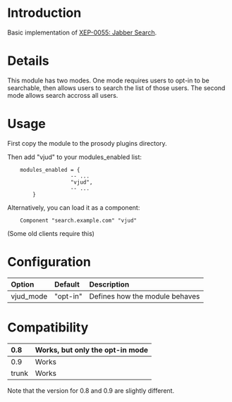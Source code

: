 # Introduction #

Basic implementation of [XEP-0055: Jabber Search](http://xmpp.org/extensions/xep-0055.html).

# Details #

This module has two modes.  One mode requires users to opt-in to be
searchable, then allows users to search the list of those users.  The
second mode allows search accross all users.

# Usage #

First copy the module to the prosody plugins directory.

Then add "vjud" to your modules\_enabled list:
```
    modules_enabled = {
                    -- ...
                    "vjud",
                    -- ...
		}
```


Alternatively, you can load it as a component:

```
	Component "search.example.com" "vjud"
```

(Some old clients require this)

# Configuration #

| Option | Default | Description |
|:-------|:--------|:------------|
| vjud\_mode | "opt-in" | Defines how the module behaves |

# Compatibility #
| 0.8 | Works, but only the opt-in mode |
|:----|:--------------------------------|
| 0.9 | Works |
| trunk | Works |

Note that the version for 0.8 and 0.9 are slightly different.
